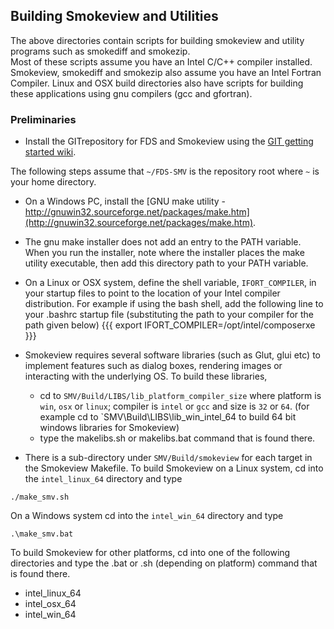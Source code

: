 ## Building Smokeview and Utilities

The above directories contain scripts for building smokeview and utility programs such as smokediff and smokezip.  
Most of these scripts assume you have an Intel C/C++ compiler installed.  Smokeview, smokediff and smokezip also
assume you have an Intel Fortran Compiler.  Linux and OSX build directories also have scripts for building
these applications using gnu compilers (gcc and gfortran). 

### Preliminaries

  * Install the GITrepository for FDS and Smokeview using the [GIT getting started wiki](https://github.com/firemodels/fds/wiki/Git-Notes-Getting-Started).  

The following steps assume that `~/FDS-SMV` is the repository root where `~` is your home directory.

  * On a Windows PC, install the [GNU make utility - http://gnuwin32.sourceforge.net/packages/make.htm](http://gnuwin32.sourceforge.net/packages/make.htm).

  * The gnu make installer does not add an entry to the PATH variable.  When you run the installer, note where the installer places the make utility executable, then add this directory path to your PATH variable. 

  * On a Linux or OSX system, define the shell variable, `IFORT_COMPILER`, in your startup files to point to the location of your Intel compiler distribution.  For example if using the bash shell, add the following line to your .bashrc startup file (substituting the path to your compiler for the path given below)
{{{
export IFORT_COMPILER=/opt/intel/composerxe
}}}

  * Smokeview requires several software libraries (such as Glut, glui etc) to implement features such as dialog boxes, rendering images or interacting with the underlying OS.  To build these libraries, 
      * cd to `SMV/Build/LIBS/lib_platform_compiler_size` where platform is `win`, `osx` or `linux`; compiler is `intel` or `gcc` and size is `32` or `64`.  (for example cd to `SMV\Build\LIBS\lib_win_intel_64 to build 64 bit windows libraries for Smokeview)
      * type the makelibs.sh or makelibs.bat command that is found there.

  * There is a sub-directory under `SMV/Build/smokeview` for each target in the Smokeview Makefile.  To build Smokeview on a Linux system, cd into the `intel_linux_64` directory and type

   `./make_smv.sh`

On a Windows system cd into the `intel_win_64` directory and type

   `.\make_smv.bat `

To build Smokeview for other platforms, cd into one of the following directories and type the .bat or .sh (depending on platform) command that is found there.

  *  intel_linux_64
  *  intel_osx_64
  *  intel_win_64





